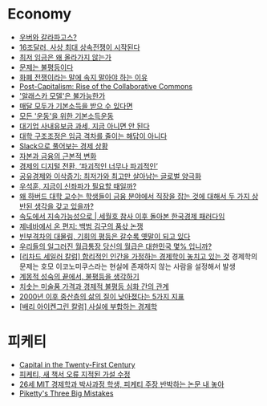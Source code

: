 Economy
=======
* [우버와 갈라파고스?](http://www.venturesquare.net/577294)
* [16조달러, 사상 최대 상속전쟁이 시작된다](http://www.huffingtonpost.kr/nopil-kwak/story_b_6907098.html)
* [최저 임금은 왜 올라가지 않는가](http://ppss.kr/archives/38239)
* [문제는 불평등이다](http://www.huffingtonpost.kr/wonjae-lee/story_b_6937122.html)
* [화폐 전쟁이라는 말에 속지 말아야 하는 이유](http://ppss.kr/archives/38976)
* [Post-Capitalism: Rise of the Collaborative Commons](https://medium.com/basic-income/post-capitalism-rise-of-the-collaborative-commons-62b0160a7048)
* ['알래스카 모델'은 불가능한가](http://www.huffingtonpost.kr/seungsoo-ha/story_b_6953394.html)
* [매달 모두가 기본소득을 받으 수 있다면](http://www.huffingtonpost.kr/biyn/story_b_7030564.html)
* [모든 '운동'을 위한 기본소득운동](http://www.huffingtonpost.kr/biyn/story_b_7141152.html)
* [대기업 사내유보금 과세, 지금 아니면 안 된다](http://www.huffingtonpost.kr/jeongtae-roh/story_b_6945220.html)
* [대학 구조조정은 임금 격차를 줄이는 해답이 아니다](http://ppss.kr/archives/36627)
* [Slack으로 풀어보는 경제 상황](http://ppss.kr/archives/38315)
* [자본과 금융의 근본적 변화](http://ppss.kr/archives/39907)
* [경제의 디지털 전환, ‘파괴적인 너무나 파괴적인’](http://slownews.kr/39344)
* [공유경제와 이삭줍기: 최저가와 최고만 살아남는 글로벌 양극화](http://slownews.kr/40394)
* [우석훈, 지금이 신좌파가 필요할 때일까?](http://ppss.kr/archives/41560)
* [왜 하버드 대학 교수는 학생들이 금융 분야에서 직장을 잡는 것에 대해서 두 가지 상반된 생각을 갖고 있을까?](http://newspeppermint.com/2015/04/13/harvardfinance/)
* [속도에서 지속가능성으로 | 세월호 참사 이후 돌아본 한국경제 패러다임](http://www.huffingtonpost.kr/wonjae-lee/story_b_7133814.html)
* [제네바에서 온 편지: 백범 김구의 품삯 논쟁](http://slownews.kr/40341)
* [빈부격차의 대물림, 기회의 평등은 갈수록 옛말이 되고 있다](http://ppss.kr/archives/37480)
* [우리들의 일그러진 월급통장 당신의 월급은 대한민국 몇% 입니까?](http://interview.hankookilbo.com/v/ad198673cbd34caa8f4ab930007d8153/)
* [[리차드 세일러 칼럼] 합리적인 인간을 가정하는 경제학이 놓치고 있는 것](http://newspeppermint.com/2015/05/12/thaler/) 경제학의 문제는 호모 이코노미쿠스라는 현실에 존재하지 않는 사람을 설정해서 발생
* [계몽적 성숙의 끝에서, 불평등을 생각하기](http://www.huffingtonpost.kr/jinsok-kim/story_b_7281418.html)
* [치솟는 미술품 가격과 경제적 불평등 심화 간의 관계](http://newspeppermint.com/2015/05/14/picasso-inequality/)
* [2000년 이후 중산층의 삶의 질이 낮아졌다는 5가지 지표](http://www.huffingtonpost.kr/2015/05/19/story_n_7310572.html)
* [[배리 아이켄그린 칼럼] 사실에 부합하는 경제학](http://newspeppermint.com/2015/05/19/economics/)

# 피케티
* [Capital in the Twenty-First Century](http://blog.naver.com/jinforest/220082744083)
* [피케티, 새 책서 오류 지적된 가설 수정](http://www.huffingtonpost.kr/2015/03/11/story_n_6844672.html)
* [26세 MIT 경제학과 박사과정 학생, 피케티 주장 반박하는 논문 내 놓아](http://newspeppermint.com/2015/03/26/mattrognlie/)
* [Piketty's Three Big Mistakes](http://www.bloombergview.com/articles/2015-03-27/piketty-s-three-big-mistakes-in-inequality-analysis)